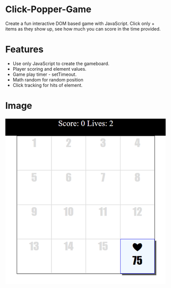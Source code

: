 # Click-Popper-Game
Create a fun interactive DOM based game with JavaScript. Click only + items as they show up, see how much you can score in the time provided.

# Features
- Use only JavaScript to create the gameboard.
- Player scoring and element values.
- Game play timer - setTimeout.
- Math random for random position
- Click tracking for hits of element.

# Image
![](Images/Click.PNG)
